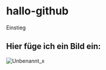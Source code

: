 # hallo-github
Einstieg
## Hier füge ich ein Bild ein:
![Unbenannt_x](https://user-images.githubusercontent.com/49555699/57182557-8ebbb600-6ea0-11e9-93f7-345fbaba67d7.PNG)
